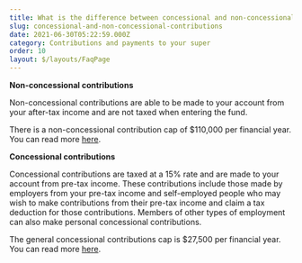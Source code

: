 ```yaml
---
title: What is the difference between concessional and non-concessional contributions?
slug: concessional-and-non-concessional-contributions
date: 2021-06-30T05:22:59.000Z
category: Contributions and payments to your super
order: 10
layout: $/layouts/FaqPage
---
```


**Non-concessional contributions**

Non-concessional contributions are able to be made to your account from your after-tax income and are not taxed when entering the fund.

There is a non-concessional contribution cap of $110,000 per financial year. You can read more [here](https://www.ato.gov.au/super/self-managed-super-funds/contributions-and-rollovers/contribution-caps/).

**Concessional contributions**

Concessional contributions are taxed at a 15% rate and are made to your account from pre-tax income. These contributions include those made by employers from your pre-tax income and self-employed people who may wish to make contributions from their pre-tax income and claim a tax deduction for those contributions. Members of other types of employment can also make personal concessional contributions.

The general concessional contributions cap is $27,500 per financial year. You can read more [here](https://www.ato.gov.au/super/self-managed-super-funds/contributions-and-rollovers/contribution-caps/).
